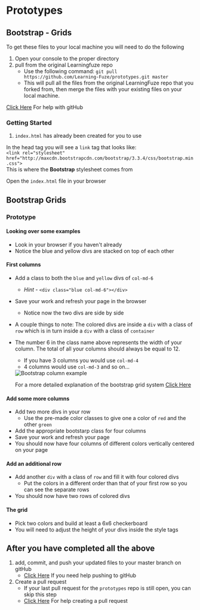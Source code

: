 # Prototypes

## Bootstrap - Grids

To get these files to your local machine you will need to do the following

1. Open your console to the proper directory
2. pull from the original Learningfuze repo
	- Use the following command:
		`git pull https://github.com/Learning-Fuze/prototypes.git master`
	- This will pull all the files from the original LearningFuze repo that you forked from, then merge the files with your existing files on your local machine.

<a href="https://github.com/Learning-Fuze/git-workflow#github-workflow" target="_blank">Click Here</a> For help with gitHub 

### Getting Started

1. `index.html` has already been created for you to use

In the head tag you will see a `link` tag that looks like:<br>
	`<link rel="stylesheet" href="http://maxcdn.bootstrapcdn.com/bootstrap/3.3.4/css/bootstrap.min.css">`<br>
This is where the **Bootstrap** stylesheet comes from

Open the `index.html` file in your browser

## Bootstrap Grids

### Prototype

#### Looking over some examples

- Look in your browser if you haven't already
- Notice the blue and yellow divs are stacked on top of each other

#### First columns  

- Add a class to both the `blue` and `yellow` divs of `col-md-6`
	- *Hint* - `<div class="blue col-md-6"></div>`
- Save your work and refresh your page in the browser
	- Notice now the two divs are side by side
- A couple things to note: The colored divs are inside a `div` with a class of `row` which is in turn inside a `div` with a class of `container`

- The number 6 in the class name above represents the width of your column. The total of all your columns should always be equal to 12.
	- If you have 3 columns you would use `col-md-4`
	- 4 columns would use `col-md-3` and so on...
	<img src="https://github.com/Learning-Fuze/prototypes/blob/bs-grids/bs-grids/images/bs-grid-layout.png?raw=true" alt="Bootstrap column example">

	For a more detailed explanation of the bootstrap grid system <a href="http://www.w3schools.com/bootstrap/bootstrap_grid_system.asp">Click Here</a>

#### Add some more columns 
- Add two more divs in your row
	- Use the pre-made color classes to give one a color of `red` and the other `green`
- Add the appropriate bootstarp class for four columns
- Save your work and refresh your page
- You should now have four columns of different colors vertically centered on your page

#### Add an additional row
- Add another `div` with a class of `row` and fill it with four colored divs
	- Put the colors in a different order than that of your first row so you can see the separate rows
- You should now have two rows of colored divs

#### The grid
- Pick two colors and build at least a 6x6 checkerboard
- You will need to adjust the height of your divs inside the style tags 

## After you have completed all the above

1. add, commit, and push your updated files to your master branch on gitHub
	- <a href="https://github.com/Learning-Fuze/git-workflow#step-4---pushing-your-work-back-to-github" target="_blank">Click Here</a> If you need help pushing to gitHub
2. Create a pull request
	- If your last pull request for the `prototypes` repo is still open, you can skip this step
	- <a href="https://github.com/Learning-Fuze/git-workflow#step-5---creating-a-pull-request-1" target="_blank">Click Here</a> For help creating a pull request